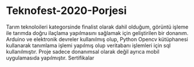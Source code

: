 # Teknofest-2020-Porjesi
Tarım teknoloileri kategorsinde finalist olarak dahil olduğum, görüntü işleme ile tarımda doğru ilaçlama yapılmasını sağlamak için geliştirilen bir donanım. Arduino ve elektronik devreler kullanılmış olup, Python Opencv kütüphanesi kullanarak tanımlama işlemi yapılmış olup veritabanı işlemleri için sql kullanılmıştır. Proje sadece donanımsal olarak değil ayrıca mobil uygulamasıda yapılmıştır. Sertifikalar
